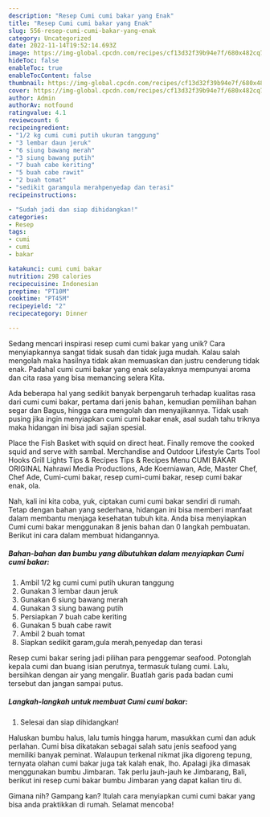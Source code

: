 ```yaml
---
description: "Resep Cumi cumi bakar yang Enak"
title: "Resep Cumi cumi bakar yang Enak"
slug: 556-resep-cumi-cumi-bakar-yang-enak
category: Uncategorized
date: 2022-11-14T19:52:14.693Z
image: https://img-global.cpcdn.com/recipes/cf13d32f39b94e7f/680x482cq70/cumi-cumi-bakar-foto-resep-utama.jpg
hideToc: false
enableToc: true
enableTocContent: false
thumbnail: https://img-global.cpcdn.com/recipes/cf13d32f39b94e7f/680x482cq70/cumi-cumi-bakar-foto-resep-utama.jpg
cover: https://img-global.cpcdn.com/recipes/cf13d32f39b94e7f/680x482cq70/cumi-cumi-bakar-foto-resep-utama.jpg
author: Admin
authorAv: notfound
ratingvalue: 4.1
reviewcount: 6
recipeingredient:
- "1/2 kg cumi cumi putih ukuran tanggung"
- "3 lembar daun jeruk"
- "6 siung bawang merah"
- "3 siung bawang putih"
- "7 buah cabe keriting"
- "5 buah cabe rawit"
- "2 buah tomat"
- "sedikit garamgula merahpenyedap dan terasi"
recipeinstructions:

- "Sudah jadi dan siap dihidangkan!"
categories:
- Resep
tags:
- cumi
- cumi
- bakar

katakunci: cumi cumi bakar 
nutrition: 298 calories
recipecuisine: Indonesian
preptime: "PT10M"
cooktime: "PT45M"
recipeyield: "2"
recipecategory: Dinner

---
```





Sedang mencari inspirasi resep cumi cumi bakar yang unik? Cara menyiapkannya sangat tidak susah dan tidak juga mudah. Kalau salah mengolah maka hasilnya tidak akan memuaskan dan justru cenderung tidak enak. Padahal cumi cumi bakar yang enak selayaknya mempunyai aroma dan cita rasa yang bisa memancing selera Kita.





Ada beberapa hal yang sedikit banyak berpengaruh terhadap kualitas rasa dari cumi cumi bakar, pertama dari jenis bahan, kemudian pemilihan bahan segar dan Bagus, hingga cara mengolah dan menyajikannya. Tidak usah pusing jika ingin menyiapkan cumi cumi bakar enak,      asal sudah tahu triknya maka hidangan ini bisa jadi sajian spesial.














Place the Fish Basket with squid on direct heat. Finally remove the cooked squid and serve with sambal. Merchandise and Outdoor Lifestyle Carts Tool Hooks Grill Lights Tips &amp; Recipes Tips &amp; Recipes Menu CUMI BAKAR ORIGINAL Nahrawi Media Productions, Ade Koerniawan, Ade, Master Chef, Chef Ade, Cumi-cumi bakar, resep cumi-cumi bakar, resep cumi bakar enak, ola.






Nah, kali ini kita coba, yuk, ciptakan cumi cumi bakar sendiri di rumah. Tetap dengan bahan yang sederhana, hidangan ini bisa memberi manfaat dalam membantu menjaga kesehatan tubuh kita. Anda bisa menyiapkan Cumi cumi bakar menggunakan 8 jenis bahan dan 0 langkah pembuatan. Berikut ini cara dalam membuat hidangannya.

<!--inarticleads1-->

##### Bahan-bahan dan bumbu yang dibutuhkan dalam menyiapkan Cumi cumi bakar:

1. Ambil 1/2 kg cumi cumi putih ukuran tanggung
1. Gunakan 3 lembar daun jeruk
1. Gunakan 6 siung bawang merah
1. Gunakan 3 siung bawang putih
1. Persiapkan 7 buah cabe keriting
1. Gunakan 5 buah cabe rawit
1. Ambil 2 buah tomat
1. Siapkan sedikit garam,gula merah,penyedap dan terasi


Resep cumi bakar sering jadi pilihan para penggemar seafood. Potonglah kepala cumi dan buang isian perutnya, termasuk tulang cumi. Lalu, bersihkan dengan air yang mengalir. Buatlah garis pada badan cumi tersebut dan jangan sampai putus. 

<!--inarticleads2-->

##### Langkah-langkah untuk membuat Cumi cumi bakar:


1. Selesai dan siap dihidangkan!

Haluskan bumbu halus, lalu tumis hingga harum, masukkan cumi dan aduk perlahan. Cumi bisa dikatakan sebagai salah satu jenis seafood yang memiliki banyak peminat. Walaupun terkenal nikmat jika digoreng tepung, ternyata olahan cumi bakar juga tak kalah enak, lho. Apalagi jika dimasak menggunakan bumbu Jimbaran. Tak perlu jauh-jauh ke Jimbarang, Bali, berikut ini resep cumi bakar bumbu Jimbaran yang dapat kalian tiru di. 

Gimana nih? Gampang kan? Itulah cara menyiapkan cumi cumi bakar yang bisa anda praktikkan di rumah. Selamat mencoba!
